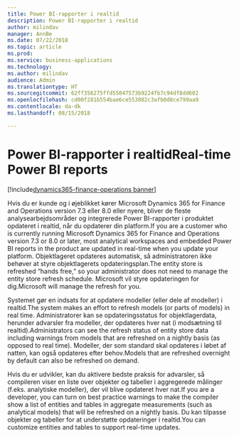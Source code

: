 ```yaml
---
title: Power BI-rapporter i realtid
description: Power BI-rapporter i realtid
author: milindav
manager: AnnBe
ms.date: 07/22/2018
ms.topic: article
ms.prod: 
ms.service: business-applications
ms.technology: 
ms.author: milindav
audience: Admin
ms.translationtype: HT
ms.sourcegitcommit: 62ff356275ffd55047573b9224fb7c94df8dd602
ms.openlocfilehash: cd00f281b554bae6ce553082c3afb0d8ce799aa9
ms.contentlocale: da-dk
ms.lasthandoff: 08/15/2018

---
```

#  <a name="real-time-power-bi-reports"></a><span data-ttu-id="e85df-103">Power BI-rapporter i realtid</span><span class="sxs-lookup"><span data-stu-id="e85df-103">Real-time Power BI reports</span></span>

[!include[dynamics365-finance-operations banner](../includes/dynamics365-finance-operations.md)]



<span data-ttu-id="e85df-104">Hvis du er kunde og i øjeblikket kører Microsoft Dynamics 365 for Finance and Operations version 7.3 eller 8.0 eller nyere, bliver de fleste analysearbejdsområder og integrerede Power BI-rapporter i produktet opdateret i realtid, når du opdaterer din platform.</span><span class="sxs-lookup"><span data-stu-id="e85df-104">If you are a customer who is currently running Microsoft Dynamics 365 for Finance and Operations version 7.3 or 8.0 or later, most analytical workspaces and embedded Power BI reports in the product are updated in real-time when you update your platform.</span></span> <span data-ttu-id="e85df-105">Objektlageret opdateres automatisk, så administratoren ikke behøver at styre objektlagerets opdateringsplan.</span><span class="sxs-lookup"><span data-stu-id="e85df-105">The entity store is refreshed “hands free,” so your administrator does not need to manage the entity store refresh schedule.</span></span> <span data-ttu-id="e85df-106">Microsoft vil styre opdateringen for dig.</span><span class="sxs-lookup"><span data-stu-id="e85df-106">Microsoft will manage the refresh for you.</span></span> 
 
<span data-ttu-id="e85df-107">Systemet gør en indsats for at opdatere modeller (eller dele af modeller) i realtid.</span><span class="sxs-lookup"><span data-stu-id="e85df-107">The system makes an effort to refresh models (or parts of models) in real time.</span></span> <span data-ttu-id="e85df-108">Administratorer kan se opdateringsstatus for objektlagerdata, herunder advarsler fra modeller, der opdateres hver nat (i modsætning til realtid).</span><span class="sxs-lookup"><span data-stu-id="e85df-108">Administrators can see the refresh status of entity store data including warnings from models that are refreshed on a nightly basis (as opposed to real time).</span></span> <span data-ttu-id="e85df-109">Modeller, der som standard skal opdateres i løbet af natten, kan også opdateres efter behov.</span><span class="sxs-lookup"><span data-stu-id="e85df-109">Models that are refreshed overnight by default can also be refreshed on demand.</span></span>
 
<span data-ttu-id="e85df-110">Hvis du er udvikler, kan du aktivere bedste praksis for advarsler, så compileren viser en liste over objekter og tabeller i aggregerede målinger (f.eks. analytiske modeller), der vil blive opdateret hver nat.</span><span class="sxs-lookup"><span data-stu-id="e85df-110">If you are a developer, you can turn on best practice warnings to make the compiler show a list of entities and tables in aggregate measurements (such as analytical models) that will be refreshed on a nightly basis.</span></span> <span data-ttu-id="e85df-111">Du kan tilpasse objekter og tabeller for at understøtte opdateringer i realtid.</span><span class="sxs-lookup"><span data-stu-id="e85df-111">You can customize entities and tables to support real-time updates.</span></span>


